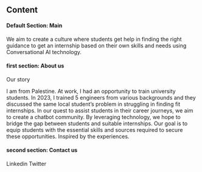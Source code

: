 ## Content


#### Default Section: Main 

We aim to create a culture where students get help in finding the right guidance to get an internship based on their own skills and needs using Conversational AI technology. 

#### first section: About us 

Our story

I am from Palestine. At work, I had an opportunity to train university students. In 2023, I trained 5 engineers from various backgrounds and they discussed the same local student’s problem in struggling in finding fit internships. In our quest to assist students in their career journeys, we aim to create a chatbot community. By leveraging technology, we hope to bridge the gap between students and suitable internships. Our goal is to equip students with the essential skills and sources required to secure these opportunities. Inspired by the experiences. 



#### second section: Contact us 

Linkedin 
Twitter 
